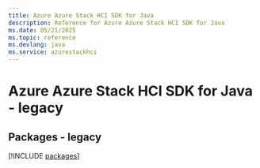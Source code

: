 ```yaml
---
title: Azure Azure Stack HCI SDK for Java
description: Reference for Azure Azure Stack HCI SDK for Java
ms.date: 05/21/2025
ms.topic: reference
ms.devlang: java
ms.service: azurestackhci
---
```

# Azure Azure Stack HCI SDK for Java - legacy
## Packages - legacy
[!INCLUDE [packages](azure-stack-hci-index.md)]